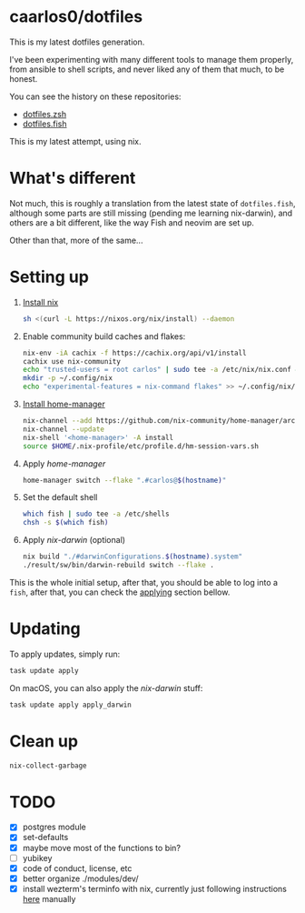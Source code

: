 # caarlos0/dotfiles

This is my latest dotfiles generation.

I've been experimenting with many different tools to manage them properly, from
ansible to shell scripts, and never liked any of them that much, to be honest.

You can see the history on these repositories:

- [dotfiles.zsh](https://github.com/caarlos0/dotfiles.zsh)
- [dotfiles.fish](https://github.com/caarlos0/dotfiles.fish)

This is my latest attempt, using nix.

# What's different

Not much, this is roughly a translation from the latest state of
`dotfiles.fish`, although some parts are still missing (pending me learning
nix-darwin), and others are a bit different, like the way Fish and neovim are set
up.

Other than that, more of the same...

# Setting up

1. [Install nix](https://nixos.org/download.html)
   ```bash
   sh <(curl -L https://nixos.org/nix/install) --daemon
   ```
1. Enable community build caches and flakes:
   ```bash
   nix-env -iA cachix -f https://cachix.org/api/v1/install
   cachix use nix-community
   echo "trusted-users = root carlos" | sudo tee -a /etc/nix/nix.conf && sudo pkill nix-daemon
   mkdir -p ~/.config/nix
   echo "experimental-features = nix-command flakes" >> ~/.config/nix/nix.conf
   ```
1. [Install home-manager](https://nix-community.github.io/home-manager/index.html#sec-install-standalone)
   ```bash
   nix-channel --add https://github.com/nix-community/home-manager/archive/master.tar.gz home-manager
   nix-channel --update
   nix-shell '<home-manager>' -A install
   source $HOME/.nix-profile/etc/profile.d/hm-session-vars.sh
   ```
1. Apply _home-manager_
   ```bash
   home-manager switch --flake ".#carlos@$(hostname)"
   ```
1. Set the default shell
   ```bash
   which fish | sudo tee -a /etc/shells
   chsh -s $(which fish)
   ```
1. Apply _nix-darwin_ (optional)
   ```bash
   nix build "./#darwinConfigurations.$(hostname).system"
   ./result/sw/bin/darwin-rebuild switch --flake .
   ```

This is the whole initial setup, after that, you should be able to log into a
`fish`, after that, you can check the [applying](#Updating) section bellow.

# Updating

To apply updates, simply run:

```bash
task update apply
```

On macOS, you can also apply the _nix-darwin_ stuff:

```bash
task update apply apply_darwin
```

# Clean up

```sh
nix-collect-garbage
```

# TODO

- [x] postgres module
- [x] set-defaults
- [x] maybe move most of the functions to bin?
- [ ] yubikey
- [x] code of conduct, license, etc
- [x] better organize ./modules/dev/
- [x] install wezterm's terminfo with nix, currently just following instructions
      [here](https://wezfurlong.org/wezterm/faq.html#how-do-i-enable-undercurl-curly-underlines) manually
